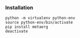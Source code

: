 ### Installation 


```
python -m virtualenv python-env  
source python-env/bin/activate  
pip install metaerg  
deactivate  
```
